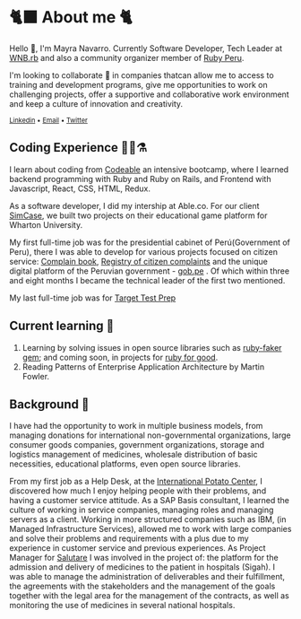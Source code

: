 # 🐈‍⬛ About me 🐈
Hello 👋, I'm Mayra Navarro. Currently Software Developer, Tech Leader at [WNB.rb](https://www.wnb-rb.dev/) and also a community organizer member of [Ruby Peru](https://ruby.pe/).

I'm looking to collaborate 👯 in companies thatcan allow me to access to training and development programs, give me opportunities to work on challenging projects, offer a supportive and collaborative work environment and keep a culture of innovation and creativity.

<sub>[Linkedin](https://www.linkedin.com/in/mayralucianavarro/?locale=en_US) •
[Email](mailto:mayranavarro@outlook.com) •
[Twitter](https://twitter.com/mayralunavarro)
</sub>

## Coding Experience 🧪🥼⚗️
I learn about coding from [Codeable](https://github.com/codeableorg) an intensive bootcamp, where I learned backend programming with Ruby and Ruby on Rails, and Frontend with Javascript, React, CSS, HTML, Redux.

As a software developer, I did my intership at Able.co. For our client [SimCase](https://simcase.io/), we built two projects on their educational game platform for Wharton University.

My first full-time job was for the presidential cabinet of Perú(Government of Peru), there I was able to develop for various projects focused on citizen service: [Complain book](https://reclamos.servicios.gob.pe/), [Registry of citizen complaints](https://denuncias.servicios.gob.pe/) and the unique digital platform of the Peruvian government - [gob.pe](https://www.gob.pe/) . Of which within three and eight months I became the technical leader of the first two mentioned.

My last full-time job was for [Target Test Prep](https://www.targettestprep.com/)

## Current learning 🌱
1. Learning by solving issues in open source libraries such as [ruby-faker gem](https://github.com/faker-ruby/faker); and coming soon, in projects for [ruby for good](https://github.com/rubyforgood).
2. Reading Patterns of Enterprise Application Architecture by Martin Fowler.

## Background 📜
I have had the opportunity to work in multiple business models, from managing donations for international non-governmental organizations, large consumer goods companies, government organizations, storage and logistics management of medicines, wholesale distribution of basic necessities, educational platforms, even open source libraries.

From my first job as a Help Desk, at the [International Potato Center](https://cipotato.org/), I discovered how much I enjoy helping people with their problems, and having a customer service attitude. As a SAP Basis consultant, I learned the culture of working in service companies, managing roles and managing servers as a client. Working in more structured companies such as IBM, (in Managed Infrastructure Services), allowed me to work with large companies and solve their problems and requirements with a plus due to my experience in customer service and previous experiences. As Project Manager for [Salutare](https://www.salutare.com.pe/) I was involved in the project of: the platform for the admission and delivery of medicines to the patient in hospitals (Sigah). I was able to manage the administration of deliverables and their fulfillment, the agreements with the stakeholders and the management of the goals together with the legal area for the management of the contracts, as well as monitoring the use of medicines in several national hospitals.

<!--
**luciagirasoles/luciagirasoles** is a ✨ _special_ ✨ repository because its `README.md` (this file) appears on your GitHub profile.

Here are some ideas to get you started:

- 🔭 I’m currently working on ...
- 🌱 I’m currently learning ...
- 👯 I’m looking to collaborate on ...
- 🤔 I’m looking for help with ...
- 💬 Ask me about ...
- 📫 How to reach me: ...
- 😄 Pronouns: ...
- ⚡ Fun fact: ...
-->
